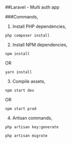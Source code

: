 ##Laravel - Multi auth app

###Commands,

1. Install PHP dependencies,

`php composer install`

2. Install NPM dependencies,

`npm install`

OR

`yarn install`

3. Compile assets,

`npm start dev`

OR

`npm start prod`

4. Artisan commands,

`php artisan key:generate`

`php artisan migrate`